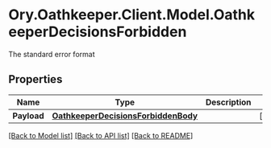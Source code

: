 # Ory.Oathkeeper.Client.Model.OathkeeperDecisionsForbidden
The standard error format
## Properties

Name | Type | Description | Notes
------------ | ------------- | ------------- | -------------
**Payload** | [**OathkeeperDecisionsForbiddenBody**](OathkeeperDecisionsForbiddenBody.md) |  | [optional] 

[[Back to Model list]](../README.md#documentation-for-models) [[Back to API list]](../README.md#documentation-for-api-endpoints) [[Back to README]](../README.md)

